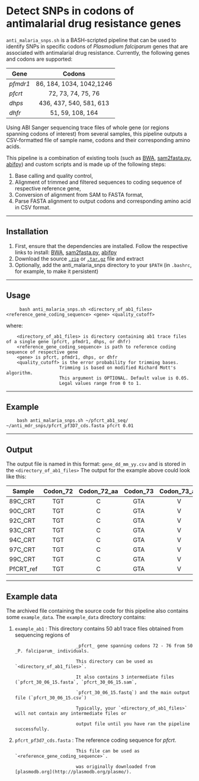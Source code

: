 Detect SNPs in codons of antimalarial drug resistance genes
===========================================================
`anti_malaria_snps.sh` is a BASH-scripted pipeline that can be used to identify SNPs in specific codons of 
_Plasmodium falciparum_ genes that are associated with antimalarial drug resistance. 
Currently, the following genes and codons are supported:

| Gene     | Codons                   |
|----------|:------------------------:|
| _pfmdr1_ | 86, 184, 1034, 1042,1246 |
| _pfcrt_  | 72, 73, 74, 75, 76       |
| _dhps_   | 436, 437, 540, 581, 613  |
| _dhfr_   | 51, 59, 108, 164         |

Using ABI Sanger sequencing trace files of whole gene (or regions spanning codons of interest) from several samples, 
this pipeline outputs a CSV-formatted file of sample name, codons and their corresponding amino acids.

This pipeline is a combination of existing tools (such as [BWA](http://bio-bwa.sourceforge.net/), [sam2fasta.py](http://sourceforge.net/projects/sam2fasta/files/), [abifpy](https://github.com/bow/abifpy)) and custom scripts and is made up of the following steps:

1. Base calling and quality control, 
2. Alignment of trimmed and filtered sequences to coding sequence of respective reference gene, 
3. Conversion of alignment from SAM to FASTA format, 
4. Parse FASTA alignment to output codons and corresponding amino acid in CSV format.

-----------------------------------------------------------
Installation
-----------------------------------------------------------
1. First, ensure that the dependencies are installed. Follow the respective links to install: [BWA](http://bio-bwa.sourceforge.net/), [sam2fasta.py](http://sourceforge.net/projects/sam2fasta/files/), [abifpy](https://github.com/bow/abifpy)
2. Download the source [`.zip`](https://github.com/Setfelix/anti_malaria_snps/zipball/master) or [`.tar.gz`](https://github.com/Setfelix/anti_malaria_snps/tarball/master) file and extract
3. Optionally, add the anti_malaria_snps directory to your `$PATH` (in `.bashrc`, for example, to make it persistent) 

-----------------------------------------------------------
Usage
-----------------------------------------------------------

         bash anti_malaria_snps.sh <directory_of_ab1_files> <reference_gene_coding_sequence> <gene> <quality_cutoff>
where: 
        
        <directory_of_ab1_files> is directory containing ab1 trace files of a single gene (pfcrt, pfmdr1, dhps, or dhfr)
        <reference_gene_coding_sequence> is path to reference coding sequence of respective gene
        <gene> is pfcrt, pfmdr1, dhps, or dhfr
        <quality_cutoff> is the error probability for trimming bases. 
                        Trimming is based on modified Richard Mott's algorithm.
                        This argument is OPTIONAL. Default value is 0.05.
                        Legal values range from 0 to 1.
        
-------------------------------------------------------------------------------------------------------------
Example
-------------------------------------------------------------------------------------------------------------
        bash anti_malaria_snps.sh ~/pfcrt_ab1_seq/ ~/anti_mdr_snps/pfcrt_pf3D7_cds.fasta pfcrt 0.01

------------------------------------------------------------------------------------------------------------
Output
------------------------------------------------------------------------------------------------------------
The output file is named in this format: `gene_dd_mm_yy.csv` and is stored in the `<directory_of_ab1_files>`
The output for the example above could look like this:

| Sample   | Codon_72 | Codon_72_aa | Codon_73 | Codon_73_aa | Codon_74 | Codon_74_aa | Codon_75 | Codon_75_aa | Codon_76 | Codon_76_aa |
|----------|:--------:|:-----------:|:--------:|:-----------:|:--------:|:-----------:|:--------:|:-----------:|:--------:|:-----------:|
| 89C_CRT  | TGT      | C           | GTA      | V           | ATG      | M           | AAT      | N           | AAA      | K           |
| 90C_CRT  | TGT      | C           | GTA      | V           | ATG      | M           | AAT      | N           | AAA      | K           |
| 92C_CRT  | TGT      | C           | GTA      | V           | ATG      | M           | AAT      | N           | AAA      | K           |
| 93C_CRT  | TGT      | C           | GTA      | V           | ATG      | M           | AAT      | N           | AAA      | K           |
| 94C_CRT  | TGT      | C           | GTA      | V           | ATG      | M           | AAT      | N           | AAA      | K           |
| 97C_CRT  | TGT      | C           | GTA      | V           | ATG      | M           | AAT      | N           | AAA      | K           |
| 99C_CRT  | TGT      | C           | GTA      | V           | ATG      | M           | AAT      | N           | AAA      | K           |
| PfCRT_ref| TGT      | C           | GTA      | V           | ATG      | M           | AAT      | N           | AAA      | K           |

------------------------------------------------------------------------------------------------------------
Example data
------------------------------------------------------------------------------------------------------------

The archived file containing the source code for this pipeline also contains some `example_data`.
The `example_data` directory contains:
1. `example_ab1`            : This directory contains 50 ab1 trace files obtained from sequencing regions of 

                              _pfcrt_ gene spanning codons 72 - 76 from 50 _P. falciparum_ individuals.
                              
                              This directory can be used as `<directory_of_ab1_files>`.
                              
                              It also contains 3 intermediate files (`pfcrt_30_06_15.fasta`, `pfcrt_30_06_15.sam`,
                               
                              `pfcrt_30_06_15.fastq`) and the main output file (`pfcrt_30_06_15.csv`)
                              
                              Typically, your `<directory_of_ab1_files>` will not contain any intermediate files or
                              
                              output file until you have ran the pipeline successfully.
                              
2. `pfcrt_pf3d7_cds.fasta`  : The reference coding sequence for _pfcrt_. 

                              This file can be used as `<reference_gene_coding_sequence>`.
                              
                              was originally downloaded from [plasmodb.org](http://plasmodb.org/plasmo/).

